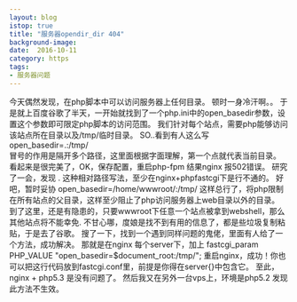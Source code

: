 ```yaml
---
layout: blog
istop: true
title: "服务器opendir_dir 404"
background-image: 
date:  2016-10-11
category: https
tags:
- 服务器问题
---
```

今天偶然发现，在php脚本中可以访问服务器上任何目录。
顿时一身冷汗啊。。
于是就上百度谷歌了半天，一开始就找到了一个php.ini中的open_basedir参数，设置这个参数即可限定php脚本的访问范围。
我们针对每个站点，需要php能够访问该站点所在目录以及/tmp/临时目录。
SO..看到有人这么写
open_basedir=.:/tmp/  
冒号的作用是隔开多个路径，这里面根据字面理解，第一个点就代表当前目录。
看起来是很完美了，OK，保存配置，重启php-fpm
结果nginx 报502错误。
研究了一会，发现 . 这种相对路径写法，至少在nginx+phpfastcgi下是行不通的。
好吧，暂时妥协
open_basedir=/home/wwwroot/:/tmp/
这样总行了，将php限制在所有站点的父目录，这样至少阻止了php访问服务器上web目录以外的目录。
到了这里，还是有隐患的，只要wwwroot下任意一个站点被拿到webshell，那么其他站点将不能幸免.
不甘心哪，度娘是找不到有用的信息了，都是些垃圾复制粘贴，于是去了谷歌。
搜了一下，找到一个遇到同样问题的鬼佬，里面有人给了一个方法，成功解决。
那就是在nginx 每个server下，加上
fastcgi_param  PHP_VALUE  "open_basedir=$document_root:/tmp/"; 
重启nginx，成功！你也可以把这行代码放到fastcgi.conf里，前提是你得在server{}中包含它。
至此，nginx + php5.3 是没有问题了。
然后我又在另外一台vps上，环境是php5.2 发现此方法不生效。
